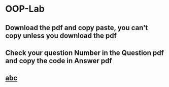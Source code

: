 # OOP-Lab

## Download the pdf and copy paste, you can't copy unless you download the pdf
## Check your question Number in the Question pdf and copy the code in Answer pdf
## [abc](https://github.com/CSE-Helper/OOP-Lab/blob/main/Codes/abc.java)
